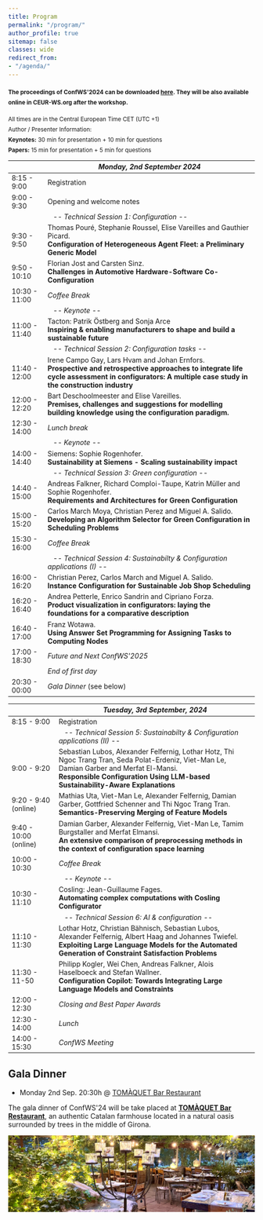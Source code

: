 ```yaml
---
title: Program
permalink: "/program/"
author_profile: true
sitemap: false
classes: wide
redirect_from:
- "/agenda/"
---
```


<sub>**The proceedings of ConfWS'2024 can be downloaded [here](/assets/confws/papers.zip). They will be also available online in CEUR-WS.org after the workshop.**</sub>

<!--
<sub>*There will be an "informal" self-organized meeting/dinner on Tuesday afternoon for those that arrive on Tuesday. For those interested, here are some places we recommend for the meeting (all of them are in Málaga downtown next to the Cathedral): [El Pimpi](https://goo.gl/maps/JiYcUhMmUfqGqxUaA), [Casa Lola](https://goo.gl/maps/tzKWhdu82wrNe1o4A), [Las Merchanas](https://goo.gl/maps/2paBoGtEJ7VCU8Qk7).*</sub>

-->

<sub>All times are in the Central European Time CET (UTC +1)<br>
Author / Presenter Information:<br>
<b>Keynotes:</b> 30 min for presentation + 10 min for questions<br>
<b>Papers:</b> 15 min for presentation + 5 min for questions    </sub>


|                   | *Monday, 2nd September 2024* |
| ------------------|----------------------------------------------------|
| 8:15 - 9:00  | Registration  |
| 9:00 - 9:30  | Opening and welcome notes  |
|   | &nbsp;&nbsp;&nbsp;*-- Technical Session 1: Configuration --*  |
| 9:30 - 9:50      | Thomas Pouré, Stephanie Roussel, Elise Vareilles and Gauthier Picard.<br/>**Configuration of Heterogeneous Agent Fleet: a Preliminary Generic Model** |
| 9:50 - 10:10      | Florian Jost and Carsten Sinz.<br/>**Challenges in Automotive Hardware-Software Co-Configuration** |
| 10:30 - 11:00 | *Coffee Break* |
|  | &nbsp;&nbsp;&nbsp;*-- Keynote --*  |
| 11:00 - 11:40      | Tacton: Patrik Östberg and Sonja Arce<br/>**Inspiring & enabling manufacturers to shape and build a sustainable future** |
|   | &nbsp;&nbsp;&nbsp;*-- Technical Session 2: Configuration tasks --*  |
| 11:40 - 12:00     | Irene Campo Gay, Lars Hvam and Johan Ernfors.<br/>**Prospective and retrospective approaches to integrate life cycle assessment in configurators: A multiple case study in the construction industry** |
| 12:00 - 12:20     | Bart Deschoolmeester and Elise Vareilles.<br/>**Premises, challenges and suggestions for modelling building knowledge using the configuration paradigm.** |
| 12:30 - 14:00 | *Lunch break* |
|  | &nbsp;&nbsp;&nbsp;*-- Keynote --*  |
| 14:00 - 14:40      | Siemens: Sophie Rogenhofer.<br/>**Sustainability at Siemens - Scaling sustainability impact** |
|  | &nbsp;&nbsp;&nbsp;*-- Technical Session 3: Green configuration --*  |
| 14:40 - 15:00     | Andreas Falkner, Richard Comploi-Taupe, Katrin Müller and Sophie Rogenhofer.<br/>**Requirements and Architectures for Green Configuration** |
| 15:00 - 15:20     | Carlos March Moya, Christian Perez and Miguel A. Salido.<br/>**Developing an Algorithm Selector for Green Configuration in Scheduling Problems** |
| 15:30 - 16:00 | *Coffee Break* |
|  | &nbsp;&nbsp;&nbsp;*-- Technical Session 4: Sustainabilty & Configuration applications (I) --*  |
| 16:00 - 16:20      | Christian Perez, Carlos March and Miguel A. Salido.<br/>**Instance Configuration for Sustainable Job Shop Scheduling** |
| 16:20 - 16:40      | Andrea Petterle, Enrico Sandrin and Cipriano Forza.<br/>**Product visualization in configurators: laying the foundations for a comparative description** |
| 16:40 - 17:00      | Franz Wotawa.<br/>**Using Answer Set Programming for Assigning Tasks to Computing Nodes** |
| 17:00 - 18:30 | *Future and Next ConfWS'2025* |
|  | *End of first day* |
| 20:30 - 00:00 | *Gala Dinner* (see below) |


|                   | *Tuesday, 3rd September, 2024* |
| ------------------|----------------------------------------------------|
| 8:15 - 9:00  | Registration  |
| | &nbsp;&nbsp;&nbsp;*-- Technical Session 5: Sustainabilty & Configuration applications (II) --*  |
| 9:00 - 9:20      | 	Sebastian Lubos, Alexander Felfernig, Lothar Hotz, Thi Ngoc Trang Tran, Seda Polat-Erdeniz, Viet-Man Le, Damian Garber and Merfat El-Mansi.<br/>**Responsible Configuration Using LLM-based Sustainability-Aware Explanations** |
| 9:20 - 9:40 (online)     | 	Mathias Uta, Viet-Man Le, Alexander Felfernig, Damian Garber, Gottfried Schenner and Thi Ngoc Trang Tran.<br/>**Semantics-Preserving Merging of Feature Models** |
| 9:40 - 10:00 (online)     | Damian Garber, Alexander Felfernig, Viet-Man Le, Tamim Burgstaller and Merfat Elmansi.<br/>**An extensive comparison of preprocessing methods in the context of configuration space learning** |
| 10:00 - 10:30 | *Coffee Break* |
|  | &nbsp;&nbsp;&nbsp;*-- Keynote --*  |
| 10:30 - 11:10      | Cosling: Jean-Guillaume Fages.<br/>**Automating complex computations with Cosling Configurator** |
|  | &nbsp;&nbsp;&nbsp;*-- Technical Session 6: AI & configuration --*  |
| 11:10 - 11:30      | Lothar Hotz, Christian Bähnisch, Sebastian Lubos, Alexander Felfernig, Albert Haag and Johannes Twiefel.<br/>**Exploiting Large Language Models for the Automated Generation of Constraint Satisfaction Problems** |
| 11:30 - 11-50      | Philipp Kogler, Wei Chen, Andreas Falkner, Alois Haselboeck and Stefan Wallner.<br/>**Configuration Copilot: Towards Integrating Large Language Models and Constraints** |
| 12:00 - 12:30 | *Closing and Best Paper Awards* |
| 12:30 - 14:00 | *Lunch* |
| 14:00 - 15:30 | *ConfWS Meeting* |


## Gala Dinner
- Monday 2nd Sep. 20:30h @ [TOMÀQUET Bar Restaurant](https://www.restauranttomaquet.com/)
  
The gala dinner of ConfWS'24 will be take placed at **[TOMÀQUET Bar Restaurant](https://maps.app.goo.gl/3co9AkXTwA7VhzBr8)**, an authentic Catalan farmhouse located in a natural oasis surrounded by trees in the middle of Girona.

![TOMÀQUET Bar Restaurant](/assets/confws/social_dinner.jpg "TOMÀQUET Bar Restaurant")

<!--
To arrive to the restaurant, the best option is **by bus - Line 11 -** which takes you directly from the conference venue or from the downtown. From the conference venue (E.T.S. Ingeniería Informática) take the bus at the initial stop *Louis Pasteur* with direction *El Palo (P. Virginia)*. Coming from Málaga downtown you can take it at the *Alameda Avenue* direction *El Palo (P. Virginia)*.
Leave the bus at the *Bolivia - Baños del Carmen* stop which is in front of the restaurant.

To come back to Málaga downtown, the available buses depend on the finish hour of the dinner. However, the line *N1* is available during all night. Another option is to take a walk throught the promenade (50 min.). -->

